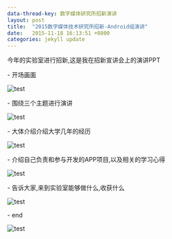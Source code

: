 ```yaml
---
data-thread-key: 数字媒体研究所招新演讲
layout: post
title:  "2015数字媒体技术研究所招新-Android组演讲"
date:   2015-11-18 16:13:51 +0800
categories: jekyll update
---
```

<p>今年的实验室进行招新,这是我在招新宣讲会上的演讲PPT</p>
- 开场画面

![test](http://7xofac.com1.z0.glb.clouddn.com/1.png)
<p></p>
- 围绕三个主题进行演讲

![test](http://7xofac.com1.z0.glb.clouddn.com/2.png)
<p></p>
- 大体介绍介绍大学几年的经历

![test](http://7xofac.com1.z0.glb.clouddn.com/3.png)
<p></p>
- 介绍自己负责和参与开发的APP项目,以及相关的学习心得

![test](http://7xofac.com1.z0.glb.clouddn.com/4.png)
<p></p>
- 告诉大家,来到实验室能够做什么,收获什么

![test](http://7xofac.com1.z0.glb.clouddn.com/5.png)
<p></p>
- end

![test](http://7xofac.com1.z0.glb.clouddn.com/6.png)
